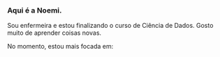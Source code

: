 ### Aqui é a Noemi.

Sou enfermeira e estou finalizando o curso de Ciência de Dados. Gosto muito de aprender coisas novas. 

No momento, estou mais focada em:


